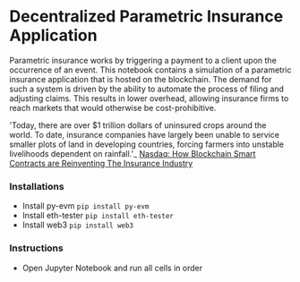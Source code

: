 # Decentralized Parametric Insurance Application

Parametric insurance works by triggering a payment to a client upon the occurrence of an event.
This notebook contains a simulation of a parametric insurance application that is hosted on the blockchain.
The demand for such a system is driven by the ability to automate the process of filing and adjusting claims.
This results in lower overhead, allowing insurance firms to reach markets that would otherwise be
cost-prohibitive.

'Today, there are over $1 trillion dollars of uninsured crops around the world. To date, insurance companies have largely been unable to service smaller plots of land in developing countries, forcing farmers into unstable livelihoods dependent on rainfall.'\_
[Nasdaq: How Blockchain Smart Contracts are Reinventing The Insurance Industry](https://www.nasdaq.com/articles/how-blockchain-smart-contracts-are-reinventing-the-insurance-industry-2021-01-29)

### Installations

- Install py-evm `pip install py-evm`
- Install eth-tester `pip install eth-tester`
- Install web3 `pip install web3`

### Instructions

- Open Jupyter Notebook and run all cells in order
